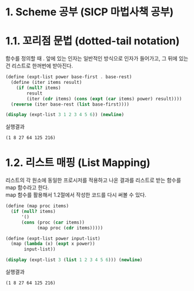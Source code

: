# 1. Scheme 공부 (SICP 마법사책 공부)

# 1.1. 꼬리점 문법 (dotted-tail notation)

함수를 정의할 때 . 앞에 있는 인자는 일반적인 방식으로 인자가 들어가고, 그 뒤에 있는건 리스트로 한꺼번에 받아진다.

```scheme
(define (expt-list power base-first . base-rest)
  (define (iter items result)
    (if (null? items)
        result
        (iter (cdr items) (cons (expt (car items) power) result))))
  (reverse (iter base-rest (list base-first))))

(display (expt-list 3 1 2 3 4 5 6)) (newline)
```
실행결과
```
(1 8 27 64 125 216)

```
# 1.2. 리스트 매핑 (List Mapping)

리스트의 각 원소에 동일한 프로시저를 적용하고 나온 결과를 리스트로 받는 함수를 map 함수라고 한다.
<br>
map 함수를 활용해서 1.2절에서 작성한 코드를 다시 써볼 수 있다.

```scheme
(define (map proc items)
  (if (null? items)
      '()
      (cons (proc (car items))
            (map proc (cdr items)))))

(define (expt-list power input-list)
  (map (lambda (x) (expt x power))
       input-list))

(display (expt-list 3 (list 1 2 3 4 5 6))) (newline)
```
실행결과
```
(1 8 27 64 125 216)

```

<br>


